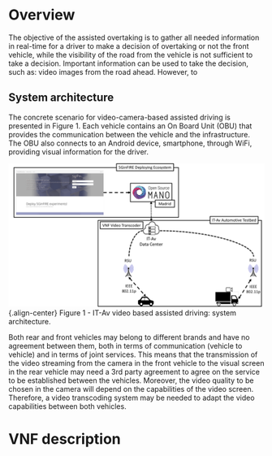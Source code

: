 <!-- TITLE: IT-Av Automotive experiment example: video-based assisted driving -->
<!-- SUBTITLE: A quick summary of IT-Av Automotive experiment example: video-based assisted driving -->

# Overview
The objective of the assisted overtaking is to gather all needed information in real-time for a driver to make a decision of overtaking or not the front vehicle, while the visibility of the road from the vehicle is not sufficient to take a decision. Important information can be used to take the decision, such as: video images from the road ahead. However, to 

## System architecture
The concrete scenario for video-camera-based assisted driving is presented in Figure 1. Each vehicle contains an On Board Unit (OBU) that provides the communication between the vehicle and the infrastructure. The OBU also connects to an Android device, smartphone, through WiFi, providing visual information for the driver. 

![Automotive](/uploads/automotive/automotive.png "Automotive"){.align-center}
Figure 1 - IT-Av video based assisted driving: system architecture.

Both rear and front vehicles may belong to different brands and have no agreement between them, both in terms of communication (vehicle to vehicle) and in terms of joint services. This means that the transmission of the video streaming from the camera in the front vehicle to the visual screen in the rear vehicle may need a 3rd party agreement to agree on the service to be established between the vehicles. Moreover, the video quality to be chosen in the camera will depend on the capabilities of the video screen. Therefore, a video transcoding system may be needed to adapt the video capabilities between both vehicles.


# VNF description
